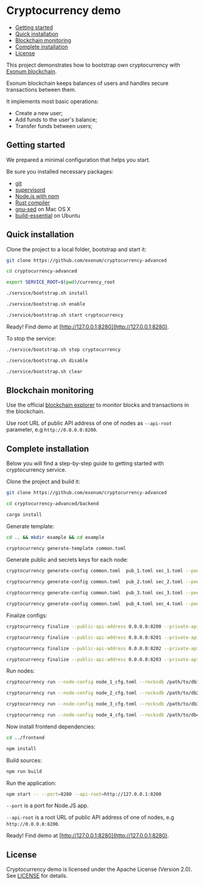 # Cryptocurrency demo

* [Getting started](#getting-started)
* [Quick installation](#quick-installation)
* [Blockchain monitoring](#blockchain-monitoring)
* [Complete installation](#complete-installation)
* [License](#license)

This project demonstrates how to bootstrap own cryptocurrency with [Exonum blockchain](https://github.com/exonum/exonum).

Exonum blockchain keeps balances of users and handles secure transactions between them.

It implements most basic operations:
- Create a new user;
- Add funds to the user's balance;
- Transfer funds between users;

## Getting started

We prepared a minimal configuration that helps you start.

Be sure you installed necessary packages:
* [git](https://git-scm.com/downloads)
* [supervisord](http://supervisord.org/installing.html)
* [Node.js with npm](https://nodejs.org/en/download/)
* [Rust compiler](https://rustup.rs/)
* [gnu-sed](https://stackoverflow.com/questions/30003570/how-to-use-gnu-sed-on-mac-os-x) on Mac OS X
* [build-essential](https://askubuntu.com/questions/398489/how-to-install-build-essential) on Ubuntu

## Quick installation

Clone the project to a local folder, bootstrap and start it:

```sh
git clone https://github.com/exonum/cryptocurrency-advanced

cd cryptocurrency-advanced

export SERVICE_ROOT=$(pwd)/currency_root

./service/bootstrap.sh install

./service/bootstrap.sh enable

./service/bootstrap.sh start cryptocurrency
```

Ready! Find demo at [http://127.0.0.1:8280](http://127.0.0.1:8280).

To stop the service:

```sh
./service/bootstrap.sh stop cryptocurrency

./service/bootstrap.sh disable

./service/bootstrap.sh clear
```

## Blockchain monitoring

Use the official [blockchain explorer](https://github.com/exonum/blockchain-explorer) to monitor blocks and transactions in the blockchain.

Use root URL of public API address of one of nodes as `--api-root` parameter, e.g `http://0.0.0.0:8200`.

## Complete installation

Below you will find a step-by-step guide to getting started with cryptocurrency service.

Clone the project and build it:

```sh
git clone https://github.com/exonum/cryptocurrency-advanced

cd cryptocurrency-advanced/backend

cargo install
```

Generate template:

```sh
cd .. && mkdir example && cd example

cryptocurrency generate-template common.toml
```

Generate public and secrets keys for each node:

```sh
cryptocurrency generate-config common.toml  pub_1.toml sec_1.toml --peer-addr 127.0.0.1:6331

cryptocurrency generate-config common.toml  pub_2.toml sec_2.toml --peer-addr 127.0.0.1:6332

cryptocurrency generate-config common.toml  pub_3.toml sec_3.toml --peer-addr 127.0.0.1:6333

cryptocurrency generate-config common.toml  pub_4.toml sec_4.toml --peer-addr 127.0.0.1:6334
```

Finalize configs:

```sh
cryptocurrency finalize --public-api-address 0.0.0.0:8200 --private-api-address 0.0.0.0:8091 sec_1.toml node_1_cfg.toml --public-configs pub_1.toml pub_2.toml pub_3.toml pub_4.toml

cryptocurrency finalize --public-api-address 0.0.0.0:8201 --private-api-address 0.0.0.0:8092 sec_2.toml node_2_cfg.toml --public-configs pub_1.toml pub_2.toml pub_3.toml pub_4.toml

cryptocurrency finalize --public-api-address 0.0.0.0:8202 --private-api-address 0.0.0.0:8093 sec_3.toml node_3_cfg.toml --public-configs pub_1.toml pub_2.toml pub_3.toml pub_4.toml

cryptocurrency finalize --public-api-address 0.0.0.0:8203 --private-api-address 0.0.0.0:8094 sec_4.toml node_4_cfg.toml --public-configs pub_1.toml pub_2.toml pub_3.toml pub_4.toml
```

Run nodes:

```sh
cryptocurrency run --node-config node_1_cfg.toml --rocksdb /path/to/db1 --public-api-address 0.0.0.0:8200

cryptocurrency run --node-config node_2_cfg.toml --rocksdb /path/to/db2 --public-api-address 0.0.0.0:8201

cryptocurrency run --node-config node_3_cfg.toml --rocksdb /path/to/db3 --public-api-address 0.0.0.0:8202

cryptocurrency run --node-config node_4_cfg.toml --rocksdb /path/to/db4 --public-api-address 0.0.0.0:8203
```

Now install frontend dependencies:

```sh
cd ../frontend

npm install
```

Build sources:

```sh
npm run build
```

Run the application:

```sh
npm start -- --port=8280 --api-root=http://127.0.0.1:8200
```

`--port` is a port for Node.JS app.

`--api-root` is a root URL of public API address of one of nodes, e.g `http://0.0.0.0:8200`.

Ready! Find demo at [http://127.0.0.1:8280](http://127.0.0.1:8280).

## License

Cryptocurrency demo is licensed under the Apache License (Version 2.0). See [LICENSE](LICENSE) for details.
